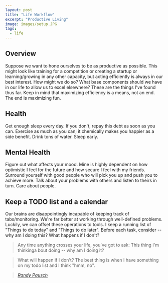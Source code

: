 ```yaml
---
layout: post
title: "Life Workflow"
excerpt: "Productive Living"
image: images/setup.JPG
tags: 
  - life
---
```


## Overview
Suppose we want to hone ourselves to be as productive as possible. This might look like training for a competition or
creating a startup or learning/growing in any other capacity, but acting efficiently is always in our best interest. How
might we do so? What base components should we have in our life to allow us to excel elsewhere? These are the things
I've found thus far. Keep in mind that maximizing efficiency is a means, not an end. The end is maximizing fun.

## Health
Get enough sleep every day. If you don't, repay this debt as soon as you can. Exercise as much as you can; it chemically
makes you happier as a side benefit. Drink tons of water. Sleep early.

## Mental Health
Figure out what affects your mood. Mine is highly dependent on how optimistic I feel for the future and how
secure I feel with my friends. Surround yourself with good people who will pick you up and push you to achieve more.
Talk about your problems with others and listen to theirs in turn. Care about people.

## Keep a TODO list and a calendar
Our brains are disappointingly incapable of keeping track of tabs/monitoring. We're far better at working through
well-defined problems. Luckily, we can offset these operations to tools. I keep a running list of "Things to do today"
and "Things to do later". Before each task, consider -- why am I doing this? What happens if I don't? 

> Any time anything crosses your life, you've got to ask: This thing I'm thinkinga bout doing -- why am I doing it?

> What will happen if I don't? The best thing is when I have something on my todo list and I think "hmm, no".
  
> <cite><a href="https://www.youtube.com/watch?v=oTugjssqOT0">Randy Pausch</a></cite>
